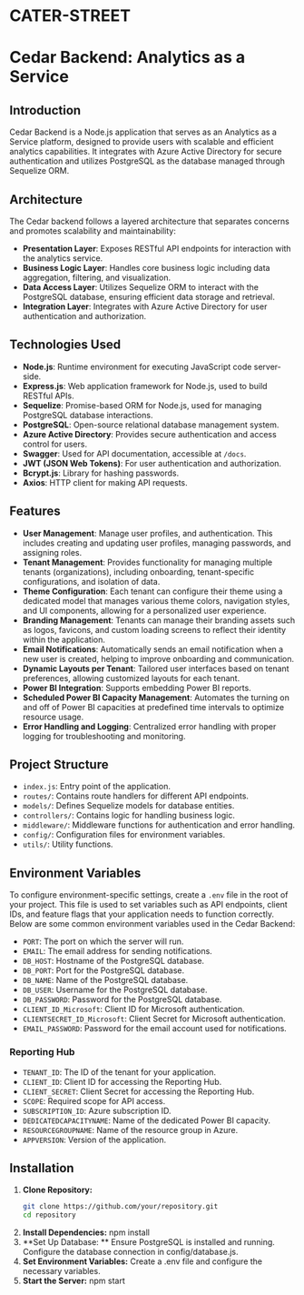 # CATER-STREET
# Cedar Backend: Analytics as a Service

## Introduction
Cedar Backend is a Node.js application that serves as an Analytics as a Service platform, designed to provide users with scalable and efficient analytics capabilities. It integrates with Azure Active Directory for secure authentication and utilizes PostgreSQL as the database managed through Sequelize ORM.

## Architecture
The Cedar backend follows a layered architecture that separates concerns and promotes scalability and maintainability:

- **Presentation Layer**: Exposes RESTful API endpoints for interaction with the analytics service.
- **Business Logic Layer**: Handles core business logic including data aggregation, filtering, and visualization.
- **Data Access Layer**: Utilizes Sequelize ORM to interact with the PostgreSQL database, ensuring efficient data storage and retrieval.
- **Integration Layer**: Integrates with Azure Active Directory for user authentication and authorization.

## Technologies Used
- **Node.js**: Runtime environment for executing JavaScript code server-side.
- **Express.js**: Web application framework for Node.js, used to build RESTful APIs.
- **Sequelize**: Promise-based ORM for Node.js, used for managing PostgreSQL database interactions.
- **PostgreSQL**: Open-source relational database management system.
- **Azure Active Directory**: Provides secure authentication and access control for users.
- **Swagger**: Used for API documentation, accessible at `/docs`.
- **JWT (JSON Web Tokens)**: For user authentication and authorization.
- **Bcrypt.js**: Library for hashing passwords.
- **Axios**: HTTP client for making API requests.

## Features
- **User Management**: Manage user profiles, and authentication. This includes creating and updating user profiles, managing passwords, and assigning roles.
- **Tenant Management**: Provides functionality for managing multiple tenants (organizations), including onboarding, tenant-specific configurations, and isolation of data.
- **Theme Configuration**: Each tenant can configure their theme using a dedicated model that manages various theme colors, navigation styles, and UI components, allowing for a personalized user experience.
- **Branding Management**: Tenants can manage their branding assets such as logos, favicons, and custom loading screens to reflect their identity within the application.
- **Email Notifications**: Automatically sends an email notification when a new user is created, helping to improve onboarding and communication.
- **Dynamic Layouts per Tenant**: Tailored user interfaces based on tenant preferences, allowing customized layouts for each tenant.
- **Power BI Integration**: Supports embedding Power BI reports.
- **Scheduled Power BI Capacity Management**: Automates the turning on and off of Power BI capacities at predefined time intervals to optimize resource usage.
- **Error Handling and Logging**: Centralized error handling with proper logging for troubleshooting and monitoring.


## Project Structure

- `index.js`: Entry point of the application.
- `routes/`: Contains route handlers for different API endpoints.
- `models/`: Defines Sequelize models for database entities.
- `controllers/`: Contains logic for handling business logic.
- `middleware/`: Middleware functions for authentication and error handling.
- `config/`: Configuration files for environment variables.
- `utils/`: Utility functions.
## Environment Variables  
To configure environment-specific settings, create a `.env` file in the root of your project. This file is used to set variables such as API endpoints, client IDs, and feature flags that your application needs to function correctly. Below are some common environment variables used in the Cedar Backend:

- `PORT`: The port on which the server will run.
- `EMAIL`: The email address for sending notifications.
- `DB_HOST`: Hostname of the PostgreSQL database.
- `DB_PORT`: Port for the PostgreSQL database.
- `DB_NAME`: Name of the PostgreSQL database.
- `DB_USER`: Username for the PostgreSQL database.
- `DB_PASSWORD`: Password for the PostgreSQL database.
- `CLIENT_ID_Microsoft`: Client ID for Microsoft authentication.
- `CLIENTSECRET_ID_Microsoft`: Client Secret for Microsoft authentication.
- `EMAIL_PASSWORD`: Password for the email account used for notifications.

### Reporting Hub
- `TENANT_ID`: The ID of the tenant for your application.
- `CLIENT_ID`: Client ID for accessing the Reporting Hub.
- `CLIENT_SECRET`: Client Secret for accessing the Reporting Hub.
- `SCOPE`: Required scope for API access.
- `SUBSCRIPTION_ID`: Azure subscription ID.
- `DEDICATEDCAPACITYNAME`: Name of the dedicated Power BI capacity.
- `RESOURCEGROUPNAME`: Name of the resource group in Azure.
- `APPVERSION`: Version of the application.

## Installation
1. **Clone Repository:**
   ```bash
   git clone https://github.com/your/repository.git
   cd repository
2. **Install Dependencies:**
  npm install
3. **Set Up Database: **
Ensure PostgreSQL is installed and running.
Configure the database connection in config/database.js.
4. **Set Environment Variables:**
Create a .env file  and configure the necessary variables.
5. **Start the Server:**
npm start


